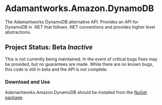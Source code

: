 # Adamantworks.Amazon.DynamoDB

The Adamantworks DynamoDB alternative API.  Provides an API for DynamoDB in .NET that follows .NET conventions and provides higher level abstractions.

## Project Status: Beta *Inactive*

This is not currently being maintained. In the event of critical bugs fixes may be provided, but no guarantees are made. While there are no known bugs, this code is still in beta and the API is not complete.

### Download and Use

Adamantworks.Amazon.DynamoDB should be installed from the [NuGet package](https://www.nuget.org/packages/Adamantworks.Amazon.DynamoDB/).
